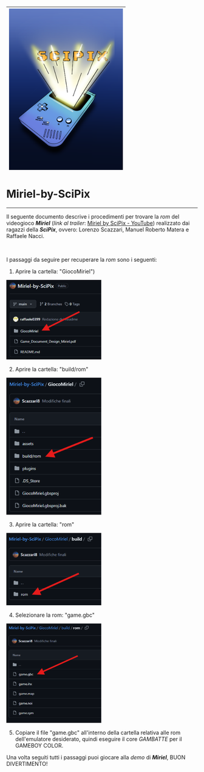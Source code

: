 | <img src="images/LogoSciPix.png" alt="Esempio di immagine" width="300px"> |
|:--:|

            
# Miriel-by-SciPix

---

Il seguente documento descrive i procedimenti per trovare la *rom* del videogioco ***Miriel*** (*link al trailer*: [Miriel by SciPix - YouTube](https://youtu.be/StA9qJh-EgI?si=cvelrEbvoVq2NVlY)) realizzato dai ragazzi della ***SciPix***, ovvero: Lorenzo Scazzari, Manuel Roberto Matera e Raffaele Nacci. 

                    

I passaggi da seguire per recuperare la *rom* sono i seguenti:

1. Aprire la cartella: "GiocoMiriel")
                                                
<img src="images/Passaggio1.png" alt="Esempio di immagine" width="250px">
                                                   
2. Aprire la cartella: "build/rom"
                                                                        
<img src="images/Passaggio2.png" alt="Esempio di immagine" width="250px">
                                                   
3. Aprire la cartella: "rom"
                                    
<img src="images/Passaggio3.png" alt="Esempio di immagine" width="250px">
                                    
4. Selezionare la rom: "game.gbc"
                                    
<img src="images/Passaggio4.png" alt="Esempio di immagine" width="250px">
                                    
5. Copiare il file "game.gbc" all'interno della cartella relativa alle rom dell'emulatore desiderato, quindi eseguire il core *GAMBATTE* per il GAMEBOY COLOR. 

Una volta seguiti tutti i passaggi puoi giocare alla  *demo* di ***Miriel***, BUON DIVERTIMENTO! 
